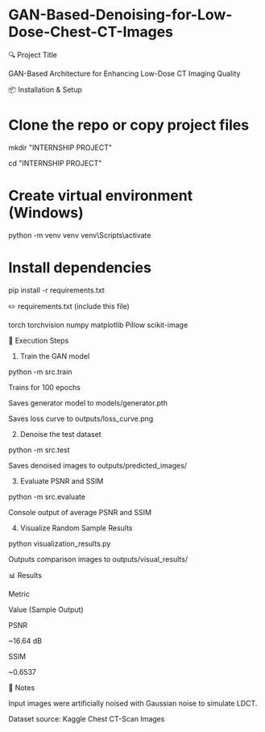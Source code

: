 # GAN-Based-Denoising-for-Low-Dose-Chest-CT-Images
🔍 Project Title

GAN-Based Architecture for Enhancing Low-Dose CT Imaging Quality


📦 Installation & Setup

# Clone the repo or copy project files
mkdir "INTERNSHIP PROJECT"

cd "INTERNSHIP PROJECT"

# Create virtual environment (Windows)
python -m venv venv
venv\Scripts\activate

# Install dependencies
pip install -r requirements.txt

✏️ requirements.txt (include this file)

torch
torchvision
numpy
matplotlib
Pillow
scikit-image

🚀 Execution Steps

1. Train the GAN model

python -m src.train

Trains for 100 epochs

Saves generator model to models/generator.pth

Saves loss curve to outputs/loss_curve.png

2. Denoise the test dataset

python -m src.test

Saves denoised images to outputs/predicted_images/

3. Evaluate PSNR and SSIM

python -m src.evaluate

Console output of average PSNR and SSIM

4. Visualize Random Sample Results

python visualization_results.py

Outputs comparison images to outputs/visual_results/

📊 Results

Metric

Value (Sample Output)

PSNR

~16.64 dB

SSIM

~0.6537

📌 Notes

Input images were artificially noised with Gaussian noise to simulate LDCT.

Dataset source: Kaggle Chest CT-Scan Images
